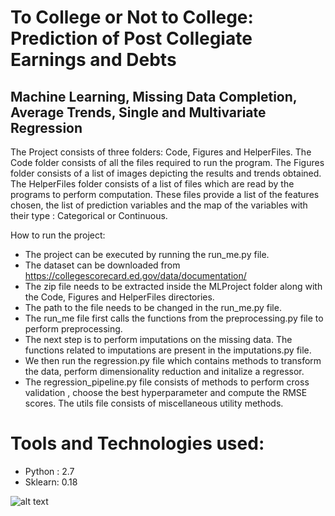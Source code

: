 # To College or Not to College: Prediction of Post Collegiate Earnings and Debts

## Machine Learning, Missing Data Completion, Average Trends, Single and Multivariate Regression

The Project consists of three folders: Code, Figures and HelperFiles. The Code folder consists of all the files required to run the program. The Figures folder consists of a list of images depicting the results and trends obtained. The HelperFiles folder consists of a list of files which are read by the programs to perform computation. These files provide a list of the features chosen, the list of prediction variables and the map of the variables with their type : Categorical or Continuous.

How to run the project: 
- The project can be executed by running the run_me.py file.
- The dataset can be downloaded from https://collegescorecard.ed.gov/data/documentation/
- The zip file needs to be extracted inside the MLProject folder along with the Code, Figures and HelperFiles directories. 
- The path to the file needs to be changed in the run_me.py file. 
- The run_me file first calls the functions from the preprocessing.py file to perform preprocessing. 
- The next step is to perform imputations on the missing data. 
The functions related to imputations are present in the imputations.py file. 
- We then run the regression.py file which contains methods to transform the data, perform dimensionality reduction and initalize a regressor. 
- The regression_pipeline.py file consists of methods to perform cross validation , choose the best hyperparameter and compute the RMSE scores. The utils file consists of miscellaneous utility methods.

# Tools and Technologies used:
- Python : 2.7
- Sklearn: 0.18 

![alt text](https://github.com/nithya4/CS-589-College-Scorecard/blob/master/Figures/YearVsRMSE_earnings.png "Average Earnings")
